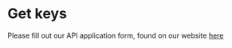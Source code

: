 # Get keys

Please fill out our API application form, found on our website [here](https://wallety.org/home)
